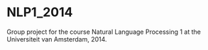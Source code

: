 NLP1_2014
=========

Group project for the course Natural Language Processing 1 at the Universiteit van Amsterdam, 2014.
